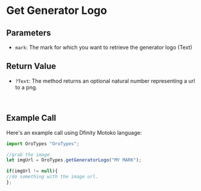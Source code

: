 # Get Generator Logo

## Parameters

- `mark`: The mark for which you want to retrieve the generator logo (Text)

## Return Value

- `?Text`: The method returns an optional natural number representing a url to a png.

&nbsp;

## Example Call

Here's an example call using Dfinity Motoko language:

```Javascript
import OroTypes "OroTypes";

//grab the image
let imgUrl = OroTypes.getGeneratorLogo("MY MARK");

if(imgUrl != null){
//do something with the image url.
};
```